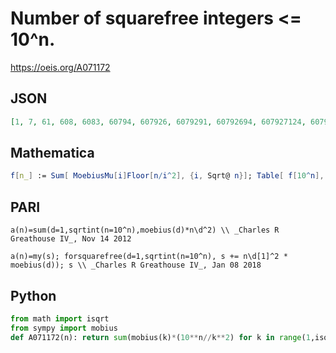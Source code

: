 # Number of squarefree integers <\= 10^n\.
https://oeis.org/A071172
## JSON
```JSON
[1, 7, 61, 608, 6083, 60794, 607926, 6079291, 60792694, 607927124, 6079270942, 60792710280, 607927102274, 6079271018294, 60792710185947, 607927101854103, 6079271018540405, 60792710185403794]
```
## Mathematica
```Mathematica
f[n_] := Sum[ MoebiusMu[i]Floor[n/i^2], {i, Sqrt@ n}]; Table[ f[10^n], {n, 0, 14}] (* _Robert G. Wilson v_, Aug 04 2012 *)
```
## PARI
```PARI
a(n)=sum(d=1,sqrtint(n=10^n),moebius(d)*n\d^2) \\ _Charles R Greathouse IV_, Nov 14 2012
```
```PARI
a(n)=my(s); forsquarefree(d=1,sqrtint(n=10^n), s += n\d[1]^2 * moebius(d)); s \\ _Charles R Greathouse IV_, Jan 08 2018
```
## Python
```Python
from math import isqrt
from sympy import mobius
def A071172(n): return sum(mobius(k)*(10**n//k**2) for k in range(1,isqrt(10**n)+1)) # _Chai Wah Wu_, May 10 2024
```
